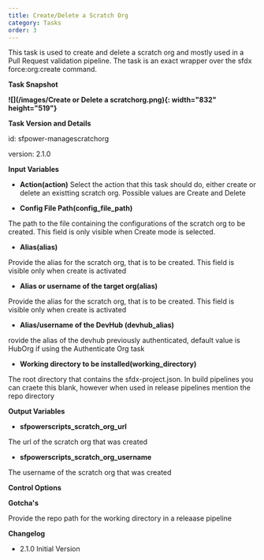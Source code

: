 ```yaml
---
title: Create/Delete a Scratch Org
category: Tasks
order: 3
---
```


This task is used to create and delete a scratch org and mostly used in a Pull Request validation pipeline. The task is an exact wrapper over the sfdx force:org:create command.

**Task Snapshot**

**![](/images/Create or Delete a scratchorg.png){: width="832" height="519"}**

**Task Version and Details**

id: sfpower-managescratchorg

version: 2.1.0

**Input Variables**

* **Action(action)** Select the action that this task should do, either create or delete an existting scratch org. Possible values are Create and Delete

* **Config File Path(config\_file\_path)**

The path to the file containing the configurations of the scratch org to be created. This field is only visible when Create mode is selected.

* **Alias(alias)**

Provide the alias for the scratch org, that is to be created. This field is visible only when create is activated

* **Alias or username of the target org(alias)**

Provide the alias for the scratch org, that is to be created. This field is visible only when create is activated

* **Alias/username of the DevHub (devhub\_alias)**

rovide the alias of the devhub previously authenticated, default value is HubOrg if using the Authenticate Org task

* **Working directory to be installed(working\_directory)**

The root directory that contains the sfdx-project.json. In build pipelines you can craete this blank, however when used in release pipelines mention the repo directory

**Output Variables**

* **sfpowerscripts\_scratch\_org\_url**

 The url of the scratch org that was created

* **sfpowerscripts\_scratch\_org\_username**

 The username of the scratch org that was created

**Control Options**

**Gotcha's**

Provide the repo path for the working directory in a releaase pipeline


**Changelog**

* 2.1.0 Initial Version